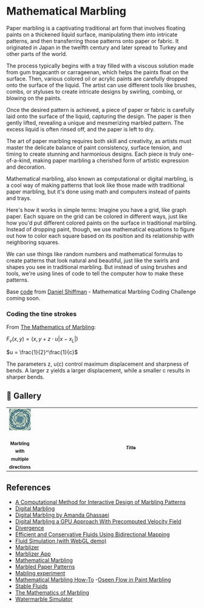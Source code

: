 # Mathematical Marbling

Paper marbling is a captivating traditional art form that involves floating paints on a thickened liquid surface, manipulating them into intricate patterns, and then transferring those patterns onto paper or fabric. It originated in Japan in the twelfth century and later spread to Turkey and other parts of the world.

The process typically begins with a tray filled with a viscous solution made from gum tragacanth or carrageenan, which helps the paints float on the surface. Then, various colored oil or acrylic paints are carefully dropped onto the surface of the liquid. The artist can use different tools like brushes, combs, or styluses to create intricate designs by swirling, combing, or blowing on the paints.

Once the desired pattern is achieved, a piece of paper or fabric is carefully laid onto the surface of the liquid, capturing the design. The paper is then gently lifted, revealing a unique and mesmerizing marbled pattern. The excess liquid is often rinsed off, and the paper is left to dry.

The art of paper marbling requires both skill and creativity, as artists must master the delicate balance of paint consistency, surface tension, and timing to create stunning and harmonious designs. Each piece is truly one-of-a-kind, making paper marbling a cherished form of artistic expression and decoration.

Mathematical marbling, also known as computational or digital marbling, is a cool way of making patterns that look like those made with traditional paper marbling, but it's done using math and computers instead of paints and trays.

Here's how it works in simple terms: Imagine you have a grid, like graph paper. Each square on the grid can be colored in different ways, just like how you'd put different colored paints on the surface in traditional marbling. Instead of dropping paint, though, we use mathematical equations to figure out how to color each square based on its position and its relationship with neighboring squares.

We can use things like random numbers and mathematical formulas to create patterns that look natural and beautiful, just like the swirls and shapes you see in traditional marbling. But instead of using brushes and tools, we're using lines of code to tell the computer how to make these patterns.

Base [code](https://editor.p5js.org/codingtrain/sketches/fsw-rJrpr) from [Daniel Shiffman](https://thecodingtrain.com) - Mathematical Marbling Coding Challenge coming soon.

### Coding the tine strokes

From [The Mathematics of Marbling](http://people.csail.mit.edu/jaffer/Marbling/Mathematics):

$F_v(x, y) = (x, y + z \cdot u |x - x_L|)$

$u = \frac{1}{2}^\frac{1}{c}$

The parameters z, u(c) control maximum displacement and sharpness of bends. A larger z yields a larger displacement, while a smaller c results in sharper bends.

## 🌄 Gallery

<!-- IMAGE-LIST:START - Do not remove or modify this section -->
<!-- prettier-ignore-start -->
<!-- markdownlint-disable -->
<table>
  <tbody>
    <tr>
      <td align="center"><a href=""> <img class="img" src="assets/marble-swne.jpg" alt="Marbling with multiple directions" style="vertical-align:top;" width="500" /><br /><sub><b><br/>Marbling with multiple directions</b></sub></a></td>
     <td align="center"><a href=""> <img class="img" src="" alt="" style=" display: block;
    margin-left: auto;
    margin-right: auto;" width="500" /><br /><sub><b><br/>Title</b></sub></a></td>
      <td align="center"><a href=""> <img class="img" src="" alt="3D Apollonian gaskets" style="vertical-align:top;" width="500" /><br /><sub><b><br/>Title</b></sub></a></td>
     <td align="center"><a href=""> <img class="img" src="" alt="" style=" display: block;
    margin-left: auto;
    margin-right: auto;" width="500" /><br /><sub><b><br/>Title</b></sub></a></td>
</tr>

    
 </tbody>
</table>

<!-- markdownlint-restore -->
<!-- prettier-ignore-end -->

<!-- IMAGE-LIST:END -->

## References

- [A Computational Method for Interactive Design of Marbling Patterns](https://www.researchgate.net/publication/330940964_A_Computational_Method_for_Interactive_Design_of_Marbling_Patterns/link/5e42f45492851c7f7f2f9031/download?_tp=eyJjb250ZXh0Ijp7ImZpcnN0UGFnZSI6InB1YmxpY2F0aW9uIiwicGFnZSI6InB1YmxpY2F0aW9uIn19)
- [Digital Marbling](http://digital-marbling.de)
- [Digital Marbling by Amanda Ghassaei](https://blog.amandaghassaei.com/2022/10/25/digital-marbling/)
- [Digital Marbling a GPU Approach With Precomputed Velocity Field](https://cs.uwaterloo.ca/sites/ca.computer-science/files/uploads/files/cs-2014-08.pdf)
- [Divergence](https://en.wikipedia.org/wiki/Divergence)
- [Efficient and Conservative Fluids Using Bidirectional Mapping](https://www.seas.upenn.edu/~ziyinq/static/files/bimocq.pdf)
- [Fluid Simulation (with WebGL demo)](https://jamie-wong.com/2016/08/05/webgl-fluid-simulation/)
- [Marblizer](https://github.com/nickswalker/marblizer)
- [Marblizer App](https://marblizer.nickwalker.us)
- [Mathematical Marbling](http://www.cad.zju.edu.cn/home/jin/cga2012/mmarbling.pdf)
- [Marbled Paper Patterns](https://content.lib.washington.edu/dpweb/patterns.html)
- [Mabling experiment](https://github.com/amandaghassaei/marbling-experiment/blob/main/src/simulation.ts)
- [Mathematical Marbling How-To](https://people.csail.mit.edu/jaffer/Marbling/How-To) -[Oseen Flow in Paint Marbling](https://arxiv.org/pdf/1702.02106.pdf)
- [Stable Fluids](https://www.dgp.toronto.edu/public_user/stam/reality/Research/pdf/ns.pdf)
- [The Mathematics of Marbling](http://people.csail.mit.edu/jaffer/Marbling/Mathematics)
- [Watermarble Simulator](https://github.com/rinsavs/watermarble_simulator)
